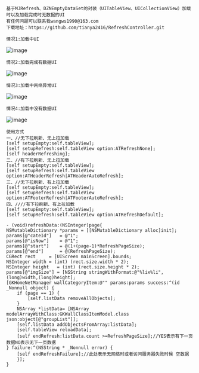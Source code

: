     基于MJRefresh、DZNEmptyDataSet的封装（UITableView、UICollectionView）加载时以及加载完成时无数据的UI
    有任何问题可以联系我wangws1990@163.com
    下载地址：https://github.com/tianya2416/RefreshController.git
    
    情况1:加载中UI
![image](https://github.com/tianya2416/RefreshController/blob/master/RefreshController/RefreshController/Resources/2.png)

    情况2:加载完成有数据UI
![image](https://github.com/tianya2416/RefreshController/blob/master/RefreshController/RefreshController/Resources/1.png)

    情况3:加载中网络异常UI
![image](https://github.com/tianya2416/RefreshController/blob/master/RefreshController/RefreshController/Resources/3.png)

    情况4:加载中没有数据UI
![image](https://github.com/tianya2416/RefreshController/blob/master/RefreshController/RefreshController/Resources/4.png)
    
    使用方式
    一、//无下拉刷新、无上拉加载
    [self setupEmpty:self.tableView];
    [self setupRefresh:self.tableView option:ATRefreshNone];
    [self headerRefreshing];
    二、//有下拉刷新、无上拉加载
    [self setupEmpty:self.tableView];
    [self setupRefresh:self.tableView option:ATHeaderRefresh|ATHeaderAutoRefresh];
    三、//无下拉刷新、有上拉加载
    [self setupEmpty:self.tableView];
    [self setupRefresh:self.tableView option:ATFooterRefresh|ATFooterAutoRefresh];
    四、////有下拉刷新、有上拉加载
    [self setupEmpty:self.tableView];
    [self setupRefresh:self.tableView option:ATRefreshDefault];
    
    - (void)refreshData:(NSInteger)page{
    NSMutableDictionary *params = [[NSMutableDictionary alloc]init];
    params[@"cateId"]   = @"1";
    params[@"isNow"]    = @"1";
    params[@"start"]    = @(1+(page-1)*RefreshPageSize);
    params[@"end"]      = @(RefreshPageSize);
    CGRect rect     = [UIScreen mainScreen].bounds;
    NSInteger width = (int) (rect.size.width * 2);
    NSInteger height   = (int) (rect.size.height * 2);
    params[@"imgSize"] = [NSString stringWithFormat:@"%lix%li",(long)width,(long)height];
    [GKHomeNetManager wallCategoryItem:@"" params:params success:^(id  _Nonnull object) {
        if (page == 1) {
            [self.listData removeAllObjects];
        }
        NSArray *listData= [NSArray modelArrayWithClass:GKWallClassItemModel.class json:object[@"groupList"]];
        [self.listData addObjectsFromArray:listData];
        [self.tableView reloadData];
        [self endRefresh:listData.count >=RefreshPageSize];//YES表示有下一页数据NO表示无下一页数据
    } failure:^(NSString * _Nonnull error) {
        [self endRefreshFailure];//此处表示无网络时或者访问服务器失败时候 空数据
        }];
    }
    
    
